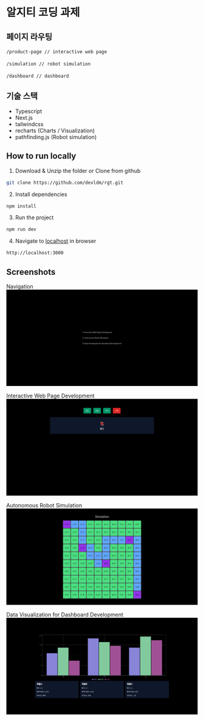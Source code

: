 # 알지티 코딩 과제

## 페이지 라우팅

```tsx
/product-page // interactive web page

/simulation // robot simulation

/dashboard // dashboard
```

## 기술 스택

- Typescript
- Next.js
- tailwindcss
- recharts (Charts / Visualization)
- pathfinding.js (Robot simulation)

## How to run locally

1. Download & Unzip the folder or Clone from github

```bash
git clone https://github.com/devldm/rgt.git
```

2. Install dependencies

```bash
npm install
```

3. Run the project

```bash
npm run dev
```

4. Navigate to [localhost](http://localhost) in browser

```bash
http://localhost:3000
```

## Screenshots

Navigation
![alt text](public/readme/image.png)

Interactive Web Page Development
![alt text](public/readme/image-1.png)

Autonomous Robot Simulation
![alt text](public/readme/image-6.png)

Data Visualization for Dashboard Development
![alt text](public/readme/image-4.png)
